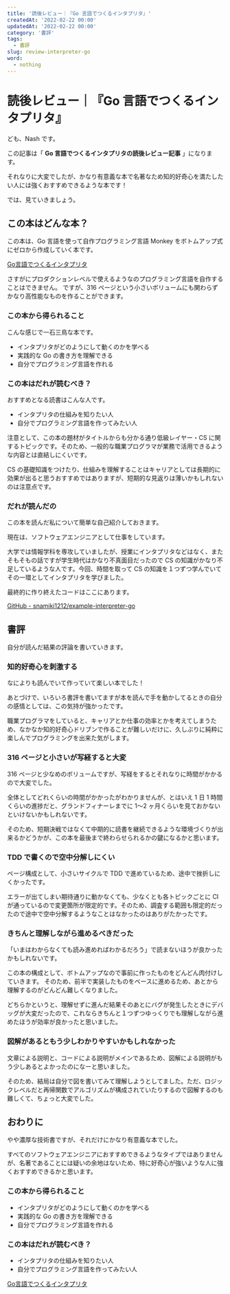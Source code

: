 ```yaml
---
title: '読後レビュー｜『Go 言語でつくるインタプリタ』'
createdAt: '2022-02-22 00:00'
updatedAt: '2022-02-22 00:00'
category: '書評'
tags:
  - 書評
slug: review-interpreter-go
word:
  - nothing
---
```


# 読後レビュー｜『Go 言語でつくるインタプリタ』

ども、Nash です。

この記事は「 **Go 言語でつくるインタプリタの読後レビュー記事** 」になります。

それなりに大変でしたが、かなり有意義な本で名著なため知的好奇心を満たしたい人には強くおすすめできるような本です！

では、見ていきましょう。

## この本はどんな本？

この本は、Go 言語を使って自作プログラミング言語 Monkey をボトムアップ式にゼロから作成していく本です。

<div class="af-moshi-container">
<a href="//af.moshimo.com/af/c/click?a_id=1847646&amp;p_id=170&amp;pc_id=185&amp;pl_id=4062&amp;url=https%3A%2F%2Fwww.amazon.co.jp%2Fdp%2F4873118220" rel="nofollow" referrerpolicy="no-referrer-when-downgrade"><img src="https://images-fe.ssl-images-amazon.com/images/I/51sLCPa8DBL._SL160_.jpg" alt="" style="border: none;" /><br />Go言語でつくるインタプリタ</a><img src="//i.moshimo.com/af/i/impression?a_id=1847646&amp;p_id=170&amp;pc_id=185&amp;pl_id=4062" alt="" width="1" height="1" style="border: 0px;" />
</div>

さすがにプロダクションレベルで使えるようなのプログラミング言語を自作することはできません。
ですが、316 ページという小さいボリュームにも関わらずかなり高性能なものを作ることができます。

### この本から得られること

こんな感じで一石三鳥な本です。

- インタプリタがどのようにして動くのかを学べる
- 実践的な Go の書き方を理解できる
- 自分でプログラミング言語を作れる

### この本はだれが読むべき？

おすすめとなる読書はこんな人です。

- インタプリタの仕組みを知りたい人
- 自分でプログラミング言語を作ってみたい人

注意として、この本の題材がタイトルからも分かる通り低級レイヤー・CS に関するトピックです。そのため、一般的な職業プログラマが業務で活用できるような内容とは直結しにくいです。

CS の基礎知識をつけたり、仕組みを理解することはキャリアとしては長期的に効果が出ると思うおすすめではありますが、短期的な見返りは薄いかもしれないのは注意点です。

### だれが読んだの

この本を読んだ私について簡単な自己紹介しておきます。

現在は、ソフトウェアエンジニアとして仕事をしています。

大学では情報学科を専攻していましたが、授業にインタプリタなどはなく、またそもそもの話ですが学生時代はかなり不真面目だったので CS の知識がかなり不足しているような人です。今回、時間を取って CS の知識を１つずつ学んでいてその一環としてインタプリタを学びました。

最終的に作り終えたコードはここにあります。

[GitHub - snamiki1212/example-interpreter-go](https://github.com/snamiki1212/example-interpreter-go)

## 書評

自分が読んだ結果の評論を書いていきます。

### 知的好奇心を刺激する

なによりも読んでいて作っていて楽しい本でした！

あとづけで、いろいろ書評を書いてますが本を読んで手を動かしてるときの自分の感情としては、この気持が強かったです。

職業プログラマをしていると、キャリアとか仕事の効率とかを考えてしまうため、なかなか知的好奇心ドリブンで作ることが難しいだけに、久しぶりに純粋に楽しんでプログラミングを出来た気がします。

### 316 ページと小さいが写経すると大変

316 ページと少なめのボリュームですが、写経をするとそれなりに時間がかかるので大変でした。

全体としてどれくらいの時間がかかったがわかりませんが、とはいえ 1 日 1 時間くらいの進捗だと、グランドフィナーレまでに 1〜2 ヶ月くらいを見ておかないといけないかもしれないです。

そのため、短期決戦ではなくて中期的に読書を継続できるような環境づくりが出来るかどうかが、この本を最後まで終わらせられるかの鍵になるかと思います。

### TDD で書くので空中分解しにくい

ページ構成として、小さいサイクルで TDD で進めているため、途中で挫折しにくかったです。

エラーが出てしまい期待通りに動かなくても、少なくとも各トピックごとに CI が通っているので変更箇所が限定的です。そのため、調査する範囲も限定的だったので途中で空中分解するようなことはなかったのはありがたかったです。

### きちんと理解しながら進めるべきだった

「いまはわからなくても読み進めればわかるだろう」で読まないほうが良かったかもしれないです。

この本の構成として、ボトムアップなので事前に作ったものをどんどん肉付けしていきます。
そのため、前半で実装したものをベースに進めるため、あとから理解するのがどんどん難しくなりました。

どちらかというと、理解せずに進んだ結果そのあとにバグが発生したときにデバッグが大変だったので、これならきちんと１つずつゆっくりでも理解しながら進めたほうが効率が良かったと思いました。

### 図解があるともう少しわかりやすいかもしれなかった

文章による説明と、コードによる説明がメインであるため、図解による説明がもう少しあるとよかったのになーと思いました。

そのため、結局は自分で図を書いてみて理解しようとしてました。ただ、ロジックレベルだと再帰関数でアルゴリズムが構成されていたりするので図解するのも難しくて、ちょっと大変でした。

## おわりに

やや濃厚な技術書ですが、それだけにかなり有意義な本でした。

すべてのソフトウェアエンジニアにおすすめできるようなタイプではありませんが、名著であることには疑いの余地はないため、特に好奇心が強いような人に強くおすすめできるかと思います。

### この本から得られること

- インタプリタがどのようにして動くのかを学べる
- 実践的な Go の書き方を理解できる
- 自分でプログラミング言語を作れる

### この本はだれが読むべき？

- インタプリタの仕組みを知りたい人
- 自分でプログラミング言語を作ってみたい人

<div class="af-moshi-container">
<a href="//af.moshimo.com/af/c/click?a_id=1847646&amp;p_id=170&amp;pc_id=185&amp;pl_id=4062&amp;url=https%3A%2F%2Fwww.amazon.co.jp%2Fdp%2F4873118220" rel="nofollow" referrerpolicy="no-referrer-when-downgrade"><img src="https://images-fe.ssl-images-amazon.com/images/I/51sLCPa8DBL._SL160_.jpg" alt="" style="border: none;" /><br />Go言語でつくるインタプリタ</a><img src="//i.moshimo.com/af/i/impression?a_id=1847646&amp;p_id=170&amp;pc_id=185&amp;pl_id=4062" alt="" width="1" height="1" style="border: 0px;" />
</div>
